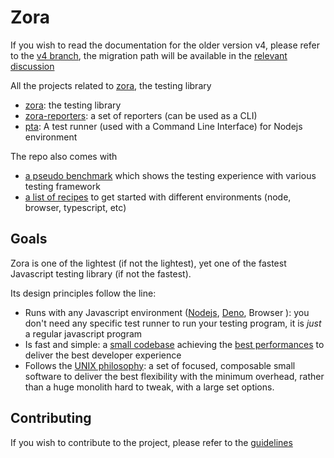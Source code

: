 # Zora

If you wish to read the documentation for the older version v4, please refer to the [v4 branch](https://github.com/lorenzofox3/zora/tree/v4), the migration path will be available in the [relevant discussion](https://github.com/lorenzofox3/zora/discussions/99)

All the projects related to [zora](./zora), the testing library

* [zora](./zora): the testing library
* [zora-reporters](./reporters): a set of reporters (can be used as a CLI)
* [pta](./pta): A test runner (used with a Command Line Interface) for Nodejs environment

The repo also comes with
* [a pseudo benchmark](./perfs) which shows the testing experience with various testing framework
* [a list of recipes](./examples) to get started with different environments (node, browser, typescript, etc)

## Goals

Zora is one of the lightest (if not the lightest), yet one of the fastest Javascript testing library (if not the fastest).

Its design principles follow the line:

* Runs with any Javascript environment ([Nodejs](https://nodejs.org/en/), [Deno](https://deno.land/), Browser ): you don't need any specific test runner to run your testing program, it is _just_ a regular javascript program
* Is fast and simple: a [small codebase](https://packagephobia.com/result?p=zora) achieving the [best performances](./perfs) to deliver the best developer experience
* Follows the [UNIX philosophy](https://en.wikipedia.org/wiki/Unix_philosophy): a set of focused, composable small software to deliver the best flexibility with the minimum overhead, rather than a huge monolith hard to tweak, with a large set options.

## Contributing

If you wish to contribute to the project, please refer to the [guidelines](./contributing.md)
